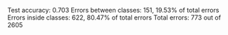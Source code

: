 Test accuracy: 0.703
Errors between classes: 151, 19.53% of total errors
Errors inside classes: 622, 80.47% of total errors
Total errors: 773 out of 2605